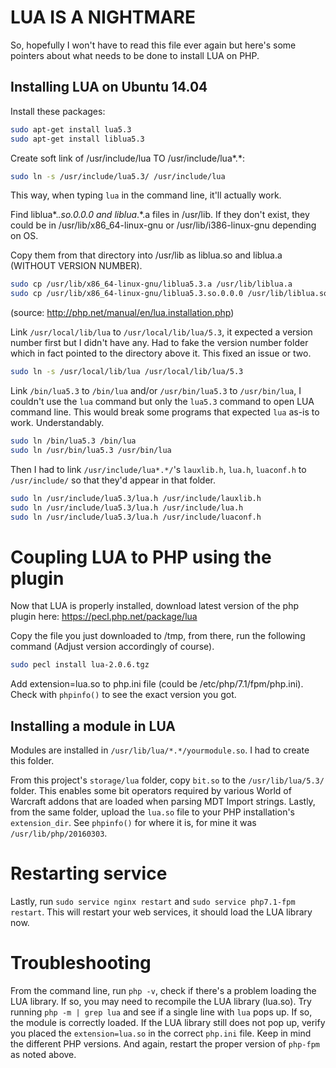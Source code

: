 # LUA IS A NIGHTMARE
So, hopefully I won't have to read this file ever again but here's some pointers about what needs to be done to install LUA on PHP.

## Installing LUA on Ubuntu 14.04
Install these packages:

```bash
sudo apt-get install lua5.3
sudo apt-get install liblua5.3
```

Create soft link of /usr/include/lua TO /usr/include/lua*.*:
```bash
sudo ln -s /usr/include/lua5.3/ /usr/include/lua
```
This way, when typing `lua` in the command line, it'll actually work.

Find liblua*.*.so.0.0.0 and liblua*.*.a files in /usr/lib.
If they don't exist, they could be in /usr/lib/x86_64-linux-gnu or /usr/lib/i386-linux-gnu depending on OS.

Copy them from that directory into /usr/lib as liblua.so and liblua.a (WITHOUT VERSION NUMBER).
```bash
sudo cp /usr/lib/x86_64-linux-gnu/liblua5.3.a /usr/lib/liblua.a
sudo cp /usr/lib/x86_64-linux-gnu/liblua5.3.so.0.0.0 /usr/lib/liblua.so
```

(source: http://php.net/manual/en/lua.installation.php)

Link `/usr/local/lib/lua` to `/usr/local/lib/lua/5.3`, it expected a version number first but I didn't have any. Had to fake the version number folder which in fact pointed to the directory above it.
This fixed an issue or two.

```bash
sudo ln -s /usr/local/lib/lua /usr/local/lib/lua/5.3
```

Link `/bin/lua5.3` to `/bin/lua` and/or `/usr/bin/lua5.3` to `/usr/bin/lua`, I couldn't use the `lua` command but only the `lua5.3` command to open LUA command line. This would break some programs that expected `lua` as-is to work. Understandably.

```bash
sudo ln /bin/lua5.3 /bin/lua
sudo ln /usr/bin/lua5.3 /usr/bin/lua
```

Then I had to link `/usr/include/lua*.*/`'s `lauxlib.h`, `lua.h`, `luaconf.h` to `/usr/include/` so that they'd appear in that folder.

```bash
sudo ln /usr/include/lua5.3/lua.h /usr/include/lauxlib.h
sudo ln /usr/include/lua5.3/lua.h /usr/include/lua.h
sudo ln /usr/include/lua5.3/lua.h /usr/include/luaconf.h
```

# Coupling LUA to PHP using the plugin

Now that LUA is properly installed, download latest version of the php plugin here: https://pecl.php.net/package/lua

Copy the file you just downloaded to /tmp, from there, run the following command (Adjust version accordingly of course).

```bash
sudo pecl install lua-2.0.6.tgz
```
Add extension=lua.so to php.ini file (could be /etc/php/7.1/fpm/php.ini). Check with `phpinfo()` to see the exact version you got.

## Installing a module in LUA
Modules are installed in `/usr/lib/lua/*.*/yourmodule.so`. I had to create this folder.

From this project's `storage/lua` folder, copy `bit.so` to the `/usr/lib/lua/5.3/` folder. This enables some bit operators required by various World of Warcraft addons that are loaded when parsing MDT Import strings.
Lastly, from the same folder,  upload the `lua.so` file to your PHP installation's `extension_dir`. See `phpinfo()` for where it is, for mine it was `/usr/lib/php/20160303`.

# Restarting service
Lastly, run `sudo service nginx restart` and `sudo service php7.1-fpm restart`. This will restart your web services, it should load the LUA library now.

# Troubleshooting
From the command line, run `php -v`, check if there's a problem loading the LUA library.  If so, you may need to recompile the LUA library (lua.so).
Try running `php -m | grep lua` and see if a single line with `lua` pops up. If so, the module is correctly loaded.
If the LUA library still does not pop up, verify you placed the `extension=lua.so` in the correct `php.ini` file. Keep in mind the different PHP versions.
And again, restart the proper version of `php-fpm` as noted above.